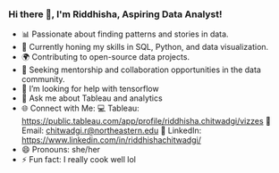 ### Hi there 👋, I'm Riddhisha, Aspiring Data Analyst!

- 📊 Passionate about finding patterns and stories in data.
- 🧮 Currently honing my skills in SQL, Python, and data visualization.
- 🌍 Contributing to open-source data projects.
- 🤝 Seeking mentorship and collaboration opportunities in the data community.
- 🤔 I’m looking for help with tensorflow
- 💬 Ask me about Tableau and analytics
- 🌐 Connect with Me:
  💻 Tableau: https://public.tableau.com/app/profile/riddhisha.chitwadgi/vizzes
  📧 Email: chitwadgi.r@northeastern.edu
  💼 LinkedIn: https://www.linkedin.com/in/riddhishachitwadgi/
- 😄 Pronouns: she/her
- ⚡ Fun fact: I really cook well lol


